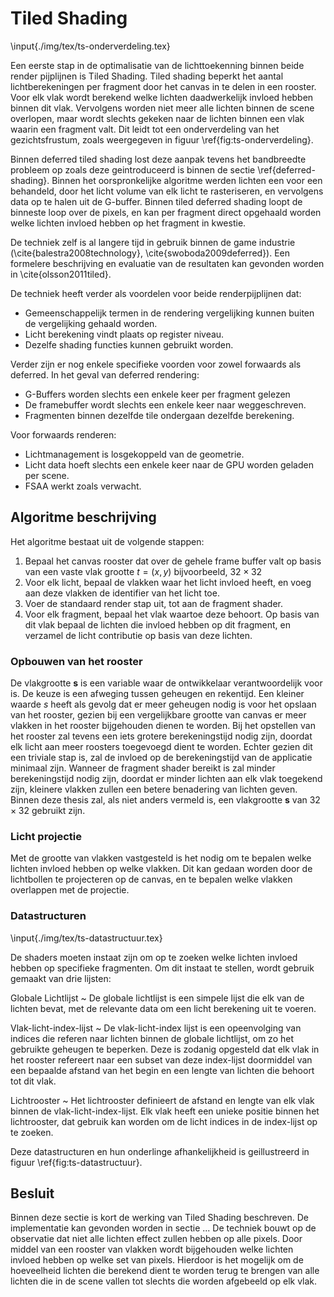 # Tiled Shading

\input{./img/tex/ts-onderverdeling.tex}

Een eerste stap in de optimalisatie van de lichttoekenning binnen beide render 
pijplijnen is Tiled Shading. Tiled shading beperkt het aantal lichtberekeningen 
per fragment door het canvas in te delen in een rooster. Voor elk vlak wordt 
berekend welke lichten daadwerkelijk invloed hebben binnen dit vlak. Vervolgens 
worden niet meer alle lichten binnen de scene overlopen, maar wordt slechts 
gekeken naar de lichten binnen een vlak waarin een fragment valt. Dit leidt tot 
een onderverdeling van het gezichtsfrustum, zoals weergegeven in 
figuur \ref{fig:ts-onderverdeling}.  

Binnen deferred tiled shading lost deze aanpak tevens het bandbreedte probleem
op zoals deze geintroduceerd is binnen de sectie \ref{deferred-shading}. 
Binnen het oorspronkelijke algoritme werden lichten een voor een behandeld, door
het licht volume van elk licht te rasteriseren, en vervolgens data op te halen
uit de G-buffer. Binnen tiled deferred shading loopt de binneste loop over de
pixels, en kan per fragment direct opgehaald worden welke lichten invloed hebben
op het fragment in kwestie.  

De techniek zelf is al langere tijd in gebruik binnen de game industrie
(\cite{balestra2008technology}, \cite{swoboda2009deferred}). Een
formelere beschrijving en evaluatie van de resultaten kan gevonden worden in
\cite{olsson2011tiled}.  

De techniek heeft verder als voordelen voor beide renderpijplijnen dat:

* Gemeenschappelijk termen in de rendering vergelijking kunnen buiten de 
  vergelijking gehaald worden.
* Licht berekening vindt plaats op register niveau.
* Dezelfe shading functies kunnen gebruikt worden.

Verder zijn er nog enkele specifieke voorden voor zowel forwaards als deferred.
In het geval van deferred rendering:

* G-Buffers worden slechts een enkele keer per fragment gelezen
* De framebuffer wordt slechts een enkele keer naar weggeschreven.
* Fragmenten binnen dezelfde tile ondergaan dezelfde berekening.

Voor forwaards renderen:

* Lichtmanagement is losgekoppeld van de geometrie. 
* Licht data hoeft slechts een enkele keer naar de GPU worden geladen per
  scene.
* FSAA werkt zoals verwacht.

## Algoritme beschrijving

Het algoritme bestaat uit de volgende stappen:

1. Bepaal het canvas rooster dat over de gehele frame buffer valt op basis van
   een vaste vlak grootte $t = (x,y)$ bijvoorbeeld, $32 \times 32$
2. Voor elk licht, bepaal de vlakken waar het licht invloed heeft, en voeg aan
   deze vlakken de identifier van het licht toe.
3. Voer de standaard render stap uit, tot aan de fragment shader.
4. Voor elk fragment, bepaal het vlak waartoe deze behoort. Op basis van dit
   vlak bepaal de lichten die invloed hebben op dit fragment, en verzamel de
   licht contributie op basis van deze lichten.
  

### Opbouwen van het rooster

De vlakgrootte $\mathbf{s}$ is een variable waar de ontwikkelaar verantwoordelijk voor 
is. De keuze is een afweging tussen geheugen en rekentijd. Een kleiner waarde 
$s$ heeft als gevolg dat er meer geheugen nodig is voor het opslaan van het 
rooster, gezien bij een vergelijkbare grootte van canvas er meer vlakken in het
rooster bijgehouden dienen te worden. Bij het opstellen van het rooster zal 
tevens een iets grotere berekeningstijd nodig zijn, doordat elk licht aan
meer roosters toegevoegd dient te worden. Echter gezien dit een triviale stap 
is, zal de invloed op de berekeningstijd van de applicatie minimaal zijn. 
Wanneer de fragment shader bereikt is zal minder berekeningstijd nodig zijn, 
doordat er minder lichten aan elk vlak toegekend zijn, kleinere vlakken zullen
een betere benadering van lichten geven. Binnen deze thesis zal, als niet anders
vermeld is, een vlakgrootte $\mathbf{s}$ van $32 \times 32$ gebruikt zijn.  

### Licht projectie

Met de grootte van vlakken vastgesteld is het nodig om te bepalen welke lichten
invloed hebben op welke vlakken. Dit kan gedaan worden door de lichtbollen te
projecteren op de canvas, en te bepalen welke vlakken overlappen met de 
projectie.  

### Datastructuren

\input{./img/tex/ts-datastructuur.tex}

De shaders moeten instaat zijn om op te zoeken welke lichten invloed hebben op
specifieke fragmenten. Om dit instaat te stellen, wordt gebruik gemaakt van
drie lijsten:

Globale Lichtlijst
  ~ De globale lichtlijst is een simpele lijst die elk van de lichten bevat,
    met de relevante data om een licht berekening uit te voeren.
    
Vlak-licht-index-lijst
  ~ De vlak-licht-index lijst is een opeenvolging van indices die referen naar 
    lichten binnen de globale lichtlijst, om zo het gebruikte geheugen te 
    beperken. Deze is zodanig opgesteld dat elk vlak in het rooster refereert
    naar een subset van deze index-lijst doormiddel van een bepaalde afstand van
    het begin en een lengte van lichten die behoort tot dit vlak.
  
Lichtrooster
  ~ Het lichtrooster definieert de afstand en lengte van elk vlak binnen de 
    vlak-licht-index-lijst. Elk vlak heeft een unieke positie binnen het 
    lichtrooster, dat gebruik kan worden om de licht indices in de index-lijst
    op te zoeken.
    
Deze datastructuren en hun onderlinge afhankelijkheid is geillustreerd in figuur
\ref{fig:ts-datastructuur}.  

## Besluit

Binnen deze sectie is kort de werking van Tiled Shading beschreven. De 
implementatie kan gevonden worden in sectie ...
De techniek bouwt op de observatie dat niet alle lichten effect zullen hebben
op alle pixels. Door middel van een rooster van vlakken wordt bijgehouden
welke lichten invloed hebben op welke set van pixels. Hierdoor is het mogelijk
om de hoeveelheid lichten die berekend dient te worden terug te brengen van alle
lichten die in de scene vallen tot slechts die worden afgebeeld op elk vlak.  

